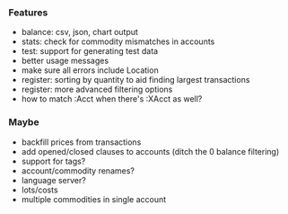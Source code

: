 ### Features

* balance: csv, json, chart output
* stats: check for commodity mismatches in accounts
* test: support for generating test data
* better usage messages
* make sure all errors include Location
* register: sorting by quantity to aid finding largest transactions
* register: more advanced filtering options
* how to match :Acct when there's :XAcct as well?

### Maybe

* backfill prices from transactions
* add opened/closed clauses to accounts (ditch the 0 balance filtering)
* support for tags?
* account/commodity renames?
* language server?
* lots/costs
* multiple commodities in single account